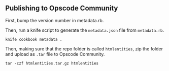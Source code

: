 Publishing to Opscode Community
-------------------------------

First, bump the version number in metadata.rb.

Then, run a knife script to generate the `metadata.json` file from `metadata.rb`.

```
knife cookbook metadata .
```

Then, making sure that the repo folder is called `htmlentities`, zip the folder and upload as `.tar` file to Opscode Community.

```
tar -czf htmlentities.tar.gz htmlentities
```
